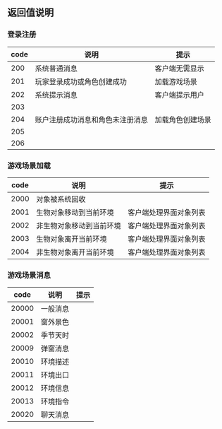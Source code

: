 ## 返回值说明

### 登录注册

|code|说明|提示|
|-|-|-|
|200|系统普通消息|客户端无需显示|
|201|玩家登录成功或角色创建成功|加载游戏场景|
|202|系统提示消息|客户端提示用户|
|203|||
|204|账户注册成功消息和角色未注册消息|加载角色创建场景|
|205|||
|206|||

### 游戏场景加载

|code|说明|提示|
|-|-|-|
|2000|对象被系统回收|
|2001|生物对象移动到当前环境|客户端处理界面对象列表|
|2002|非生物对象移动到当前环境|客户端处理界面对象列表|
|2003|生物对象离开当前环境|客户端处理界面对象列表|
|2004|非生物对象离开当前环境|客户端处理界面对象列表|

### 游戏场景消息

|code|说明|提示|
|-|-|-|
|20000|一般消息|
|20001|窗外景色|
|20002|季节天时|
|20009|弹窗消息|
|20010|环境描述|
|20011|环境出口|
|20012|环境信息|
|20013|环境指令|
|20020|聊天消息|
